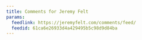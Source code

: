 ```yaml
---
title: Comments for Jeremy Felt
params:
  feedlink: https://jeremyfelt.com/comments/feed/
  feedid: 61ca6e26933d4a429495b5c98d9d84ba
---
```

